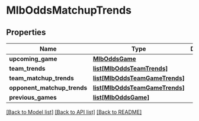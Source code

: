 # MlbOddsMatchupTrends

## Properties
Name | Type | Description | Notes
------------ | ------------- | ------------- | -------------
**upcoming_game** | [**MlbOddsGame**](MlbOddsGame.md) |  | [optional] 
**team_trends** | [**list[MlbOddsTeamTrends]**](MlbOddsTeamTrends.md) |  | [optional] 
**team_matchup_trends** | [**list[MlbOddsTeamGameTrends]**](MlbOddsTeamGameTrends.md) |  | [optional] 
**opponent_matchup_trends** | [**list[MlbOddsTeamGameTrends]**](MlbOddsTeamGameTrends.md) |  | [optional] 
**previous_games** | [**list[MlbOddsGame]**](MlbOddsGame.md) |  | [optional] 

[[Back to Model list]](../README.md#documentation-for-models) [[Back to API list]](../README.md#documentation-for-api-endpoints) [[Back to README]](../README.md)

